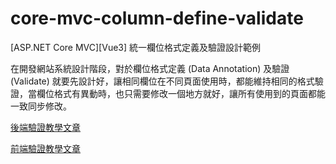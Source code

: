 # core-mvc-column-define-validate
[ASP.NET Core MVC][Vue3] 統一欄位格式定義及驗證設計範例

在開發網站系統設計階段，對於欄位格式定義 (Data Annotation) 及驗證 (Validate) 就要先設計好，讓相同欄位在不同頁面使用時，都能維持相同的格式驗證，當欄位格式有異動時，也只需要修改一個地方就好，讓所有使用到的頁面都能一致同步修改。

[後端驗證教學文章](https://blog.hungwin.com.tw/core-mvc-column-define-validate-backend/)

[前端驗證教學文章](https://blog.hungwin.com.tw/core-mvc-column-define-validate-frontend/)
